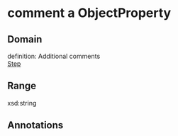 # comment a ObjectProperty

## Domain

definition: Additional comments<br>
[Step](/ontology/Step)

## Range

xsd:string

## Annotations


